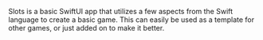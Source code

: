 Slots is a basic SwiftUI app that utilizes a few aspects from the Swift language to create a basic game. This can easily be used as a template for other games,
or just added on to make it better.
